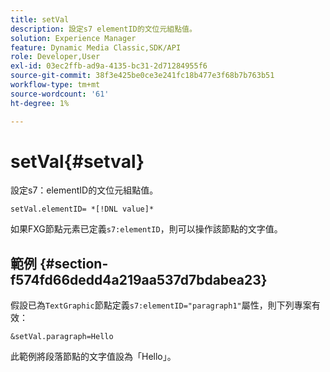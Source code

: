 ```yaml
---
title: setVal
description: 設定s7 elementID的文位元組點值。
solution: Experience Manager
feature: Dynamic Media Classic,SDK/API
role: Developer,User
exl-id: 03ec2ffb-ad9a-4135-bc31-2d71284955f6
source-git-commit: 38f3e425be0ce3e241fc18b477e3f68b7b763b51
workflow-type: tm+mt
source-wordcount: '61'
ht-degree: 1%

---
```


# setVal{#setval}

設定s7：elementID的文位元組點值。

`setVal.elementID= *[!DNL value]*`

如果FXG節點元素已定義`s7:elementID`，則可以操作該節點的文字值。

## 範例 {#section-f574fd66dedd4a219aa537d7bdabea23}

假設已為`TextGraphic`節點定義`s7:elementID="paragraph1"`屬性，則下列專案有效：

`&setVal.paragraph=Hello`

此範例將段落節點的文字值設為「Hello」。
